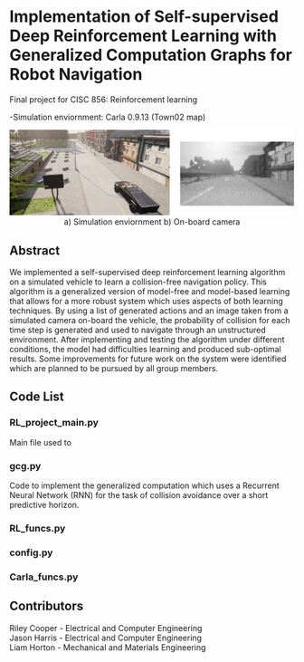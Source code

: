 # Implementation of Self-supervised Deep Reinforcement Learning with Generalized Computation Graphs for Robot Navigation
Final project for CISC 856: Reinforcement learning 


-Simulation enviornment: Carla 0.9.13 (Town02 map)

<p align="center">
  <img src="images/report.png" />
   </br>
   a) Simulation enviornment b) On-board camera
</p>

## Abstract
We implemented a self-supervised deep reinforcement learning algorithm on a simulated vehicle to learn a collision-free navigation policy. This algorithm is a generalized version of model-free and model-based learning that allows for a more robust system which uses aspects of both learning techniques. By using a list of generated actions and an image taken from a simulated camera on-board the vehicle, the probability of collision for each time step is generated and used to navigate through an unstructured environment. After implementing and testing the algorithm under different conditions, the model had difficulties learning and produced sub-optimal results. Some improvements for future work on the system were identified which are planned to be pursued by all group members.

## Code List
### RL_project_main.py
Main file used to 
### gcg.py
Code to implement the generalized computation which uses a Recurrent Neural Network (RNN) for the task of collision avoidance over a short predictive horizon.

### RL_funcs.py

### config.py

### Carla_funcs.py


## Contributors
Riley Cooper - Electrical and Computer Engineering  
Jason Harris - Electrical and Computer Engineering  
Liam Horton - Mechanical and Materials Engineering  

